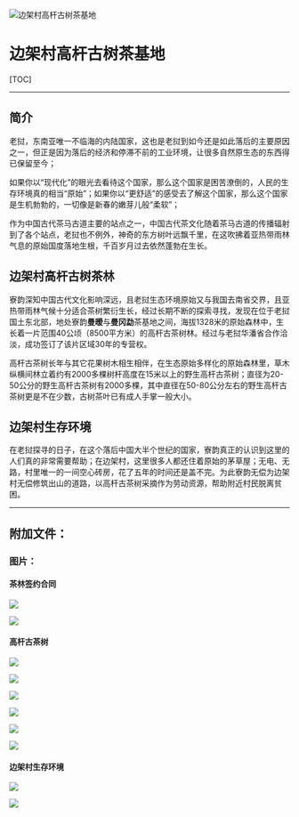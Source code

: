 ![边架村高杆古树茶基地](https://i.loli.net/2018/09/18/5ba0c00497bbc.jpg)


# 边架村高杆古树茶基地

[TOC]

***

## 简介

老挝，东南亚唯一不临海的内陆国家，这也是老挝到如今还是如此落后的主要原因之一，但正是因为落后的经济和停滞不前的工业环境，让很多自然原生态的东西得已保留至今；

如果你以“现代化”的眼光去看待这个国家，那么这个国家是困苦潦倒的，人民的生存环境真的相当“原始”；如果你以“更舒适”的感受去了解这个国家，那么这个国家是生机勃勃的，一切像是新春的嫩芽儿般“柔软”；

作为中国古代茶马古道主要的站点之一，中国古代茶文化随着茶马古道的传播辐射到了各个站点，老挝也不例外，神奇的东方树叶远飘千里，在这吹拂着亚热带雨林气息的原始国度落地生根，千百岁月过去依然蓬勃在生长。



## 边架村高杆古树茶林

寮韵深知中国古代文化影响深远，且老挝生态环境原始又与我国去南省交界，且亚热带雨林气候十分适合茶树繁衍生长，经过长期不断的探索寻找，发现在位于老挝国土东北部，地处寮韵**曼暧**与**曼冈勐**茶基地之间，海拔1328米的原始森林中，生长着一片范围40公顷（8500平方米）的高杆古茶树林。经过与老挝华潘省合作洽淡，成功签订了该片区域30年的专营权。

高杆古茶树长年与其它花果树木相生相伴，在生态原始多样化的原始森林里，草木纵横间林立着约有2000多棵树杆高度在15米以上的野生高杆古茶树；直径为20-50公分的野生高杆古茶树有2000多棵，其中直径在50-80公分左右的野生高杆古茶树更是不在少数，古树茶叶已有成人手掌一般大小。



## 边架村生存环境

在老挝探寻的日子，在这个落后中国大半个世纪的国家，寮韵真正的认识到这里的人们真的非常需要帮助；在边架村，这里很多人都还住着原始的茅草屋；无电、无路，村里唯一的一间空心砖房，花了五年的时间还是盖不完。为此寮韵无偿为边架村无偿修筑出山的道路，以高杆古茶树采摘作为劳动资源，帮助附近村民脱离贫困。

***




## 附加文件：

### 图片：

#### 茶林签约合同
![](https://i.loli.net/2018/09/18/5ba0bead94161.jpg)

![](https://i.loli.net/2018/09/18/5ba0bebed193c.jpg)

#### 高杆古茶树
![](https://i.loli.net/2018/09/18/5ba0bf9ea95a6.jpg)

![](https://i.loli.net/2018/09/18/5ba0bfa97ba8c.jpg)

![](https://i.loli.net/2018/09/18/5ba0bfb5ac8b4.jpg)

![](https://i.loli.net/2018/09/18/5ba0bfbec0b30.jpg)

![](https://i.loli.net/2018/09/18/5ba0bfc684456.jpg)

![](https://i.loli.net/2018/09/18/5ba0bfcd031dc.jpg)

#### 边架村生存环境
![](https://i.loli.net/2018/09/18/5ba0c025ccc89.jpg)

![](https://i.loli.net/2018/09/18/5ba0c02db6cc1.jpg)